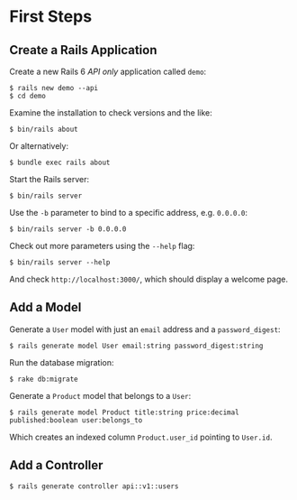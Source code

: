 # First Steps

## Create a Rails Application

Create a new Rails 6 _API only_ application called `demo`:

    $ rails new demo --api
    $ cd demo

Examine the installation to check versions and the like:

    $ bin/rails about

Or alternatively:

    $ bundle exec rails about

Start the Rails server:

    $ bin/rails server

Use the `-b` parameter to bind to a specific address, e.g. `0.0.0.0`:

    $ bin/rails server -b 0.0.0.0

Check out more parameters using the `--help` flag:

    $ bin/rails server --help

And check `http://localhost:3000/`, which should display a welcome page.

## Add a Model

Generate a `User` model with just an `email` address and a `password_digest`:

    $ rails generate model User email:string password_digest:string

Run the database migration:

    $ rake db:migrate

Generate a `Product` model that belongs to a `User`:

    $ rails generate model Product title:string price:decimal published:boolean user:belongs_to

Which creates an indexed column `Product.user_id` pointing to `User.id`.

## Add a Controller

    $ rails generate controller api::v1::users
